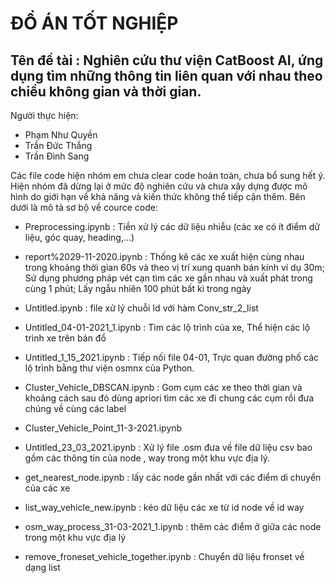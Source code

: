 # ĐỒ ÁN TỐT NGHIỆP

## Tên đề tài : Nghiên cứu thư viện CatBoost AI, ứng dụng tìm những thông tin liên quan với nhau theo chiều không gian và thời gian.

Người thực hiện:
- Phạm Như Quyền
- Trần Đức Thắng
- Trần Đình Sang

Các file code hiện nhóm em chưa clear code hoàn toàn, chưa bổ sung hết ý. Hiện nhóm đã dừng lại ở mức độ nghiên cứu và chưa xây 
dựng được mô hình do giới hạn về khả năng và kiến thức không thể tiếp cận thêm. Bên dưới là mô tả sơ bộ về cource code:

- Preprocessing.ipynb : Tiền xử lý các dữ liệu nhiễu (các xe có ít điểm dữ liệu, góc quay, heading,...)

- report%2029-11-2020.ipynb : Thống kê các xe xuất hiện cùng nhau trong khoảng thời gian 60s và theo vị trí xung quanh bán kính ví 
dụ 30m; Sử dụng phương pháp vét cạn tìm các xe gần nhau và xuất phát trong cùng 1 phút; Lấy ngẫu nhiên 100 phút bất kì trong ngày

- Untitled.ipynb : file xử lý chuỗi Id với hàm Conv_str_2_list

- Untitled_04-01-2021_1.ipynb : Tìm các lộ trình của xe, Thể hiện các lộ trình xe trên bản đồ

- Untitled_1_15_2021.ipynb : Tiếp nối file 04-01, Trực quan đường phố các lộ trình bằng thư viện osmnx của Python.

- Cluster_Vehicle_DBSCAN.ipynb : Gom cụm các xe theo thời gian và khoảng cách sau đó dùng apriori tìm các xe đi chung các cụm rồi 
đưa chúng về cùng các label
 
- Cluster_Vehicle_Point_11-3-2021.ipynb

- Untitled_23_03_2021.ipynb : Xử lý file .osm đưa về file dữ liệu csv bao gồm các thông tin của node , way trong một khu vực địa lý.

- get_nearest_node.ipynb : lấy các node gần nhất với các điểm di chuyển của các xe

- list_way_vehicle_new.ipynb : kéo dữ liệu các xe từ id node về id way

- osm_way_process_31-03-2021_1.ipynb : thêm các điểm ở giữa các node trong một khu vực địa lý

- remove_froneset_vehicle_together.ipynb : Chuyển dữ liệu fronset về dạng list
